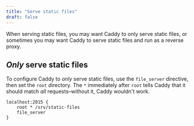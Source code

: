 ```yaml
---
title: "Serve static files"
draft: false
---
```


When serving static files, you may want Caddy to only serve static files, or sometimes you may want Caddy to serve static files and run as a reverse proxy.

## _Only_ serve static files

To configure Caddy to _only_ serve static files, use the `file_server` directive, then set the `root` directory. The `*` immediately after `root` tells Caddy that it should match _all_ requests&ndash;without it, Caddy wouldn't work.

```Caddyfile
localhost:2015 {
    root * /srv/static-files
    file_server
}
```
